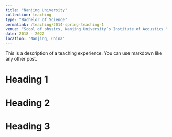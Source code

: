 ```yaml
---
title: "Nanjing University"
collection: teaching
type: "Bachelor of Science"
permalink: /teaching/2014-spring-teaching-1
venue: "Scool of physics, Nanjing University’s Institute of Acoustics "
date: 2018 - 2022
location: "Nanjing, China"
---
```


This is a description of a teaching experience. You can use markdown like any other post.

Heading 1
======

Heading 2
======

Heading 3
======
